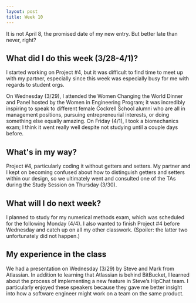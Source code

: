 ```yaml
---
layout: post
title: Week 10
---
```


It is not April 8, the promised date of my new entry. But better late than never, right?

## What did I do this week (3/28-4/1)?

I started working on Project #4, but it was difficult to find time to meet up with my partner, especially since this week was especially busy for me with regards to student orgs.

On Wednesday (3/29), I attended the Women Changing the World Dinner and Panel hosted by the Women in Engineering Program; it was incredibly inspiring to speak to different female Cockrell School alumni who are all in management positions, pursuing entrepreneurial interests, or doing something else equally amazing. On Friday (4/1), I took a biomechanics exam; I think it went really well despite not studying until a couple days before.

## What's in my way?

Project #4, particularly coding it without getters and setters. My partner and I kept on becoming confused about how to distinguish getters and setters within our design, so we ultimately went and consulted one of the TAs during the Study Session on Thursday (3/30).

## What will I do next week?

I planned to study for my numerical methods exam, which was scheduled for the following Monday (4/4). I also wanted to finish Project #4 before Wednesday and catch up on all my other classwork. (Spoiler: the latter two unfortunately did not happen.)

## My experience in the class

We had a presentation on Wednesday (3/29) by Steve and Mark from Atlassian. In addition to learning that Atlassian is behind BitBucket, I learned about the process of implementing a new feature in Steve’s HipChat team. I particularly enjoyed these speakers because they gave me better insight into how a software engineer might work on a team on the same product.
